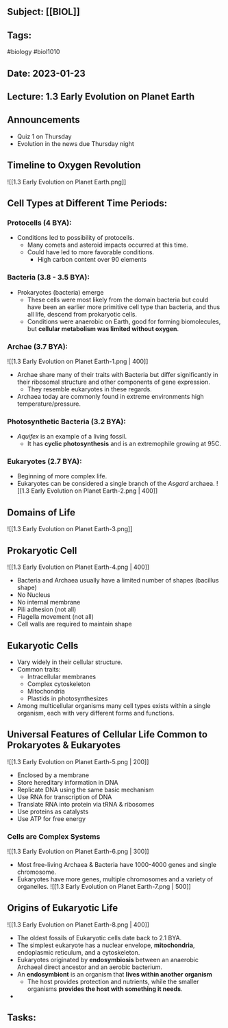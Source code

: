 ## Subject: [[BIOL]]
## Tags:
#biology #biol1010 
## Date: 2023-01-23
## Lecture: 1.3 Early Evolution on Planet Earth

## Announcements
- Quiz 1 on Thursday
- Evolution in the news due Thursday night

## Timeline to Oxygen Revolution
![[1.3 Early Evolution on Planet Earth.png]]

## Cell Types at Different Time Periods:
### Protocells (4 BYA):
- Conditions led to possibility of protocells.
	- Many comets and asteroid impacts occurred at this time.
	- Could have led to more favorable conditions.
		- High carbon content over 90 elements
### Bacteria (3.8 - 3.5 BYA):
- Prokaryotes (bacteria) emerge
	- These cells were most likely from the domain bacteria but could have been an earlier more primitive cell type than bacteria, and thus all life, descend from prokaryotic cells.
	- Conditions were anaerobic on Earth, good for forming biomolecules, but **cellular metabolism was limited without oxygen**.
### Archae (3.7 BYA):
![[1.3 Early Evolution on Planet Earth-1.png | 400]]
- Archae share many of their traits with Bacteria but differ significantly in their ribosomal structure and other components of gene expression.
	- They resemble eukaryotes in these regards.
- Archaea today are commonly found in extreme environments high temperature/pressure.
### Photosynthetic Bacteria (3.2 BYA):
- *Aquifex* is an example of a living fossil.
	- It has **cyclic photosynthesis** and is an extremophile growing at 95C.
### Eukaryotes (2.7 BYA):
- Beginning of more complex life.
- Eukaryotes can be considered a single branch of the *Asgard* archaea.
![[1.3 Early Evolution on Planet Earth-2.png | 400]]

## Domains of Life
![[1.3 Early Evolution on Planet Earth-3.png]]

## Prokaryotic Cell
![[1.3 Early Evolution on Planet Earth-4.png | 400]]
- Bacteria and Archaea usually have a limited number of shapes (bacillus shape)
- No Nucleus
- No internal membrane
- Pili adhesion (not all)
- Flagella movement (not all)
- Cell walls are required to maintain shape

## Eukaryotic Cells
- Vary widely in their cellular structure.
- Common traits: 
	- Intracellular membranes
	- Complex cytoskeleton
	- Mitochondria
	- Plastids in photosynthesizes
- Among multicellular organisms many cell types exists within a single organism, each with very different forms and functions.

## Universal Features of Cellular Life Common to Prokaryotes & Eukaryotes
![[1.3 Early Evolution on Planet Earth-5.png | 200]]
- Enclosed by a membrane
- Store hereditary information in DNA
- Replicate DNA using the same basic mechanism
- Use RNA for transcription of DNA
- Translate RNA into protein via tRNA & ribosomes
- Use proteins as catalysts
- Use ATP for free energy
### Cells are Complex Systems
![[1.3 Early Evolution on Planet Earth-6.png | 300]]
- Most free-living Archaea & Bacteria have 1000-4000 genes and single chromosome.
- Eukaryotes have more genes, multiple chromosomes and a variety of organelles.
![[1.3 Early Evolution on Planet Earth-7.png | 500]]

## Origins of Eukaryotic Life
![[1.3 Early Evolution on Planet Earth-8.png | 400]]
- The oldest fossils of Eukaryotic cells date back to 2.1 BYA.
- The simplest eukaryote has a nuclear envelope, **mitochondria**, endoplasmic reticulum, and a cytoskeleton.
- Eukaryotes originated by **endosymbiosis** between an anaerobic Archaeal direct ancestor and an aerobic bacterium.
- An **endosymbiont** is an organism that **lives within another organism**
	- The host provides protection and nutrients, while the smaller organisms **provides the host with something it needs**.
- 

## Tasks: